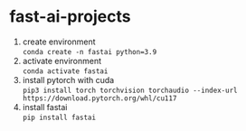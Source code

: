 # fast-ai-projects

1. create environment  
    `conda create -n fastai python=3.9`
2. activate environment  
    `conda activate fastai`
3. install pytorch with cuda  
    `pip3 install torch torchvision torchaudio --index-url https://download.pytorch.org/whl/cu117`
4. install fastai  
    `pip install fastai`
